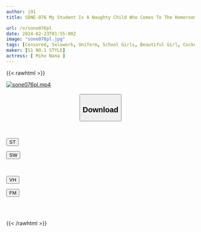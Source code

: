 ```yaml
---
author: j91
title: SONE-076 My Student Is A Naughty Child Who Comes To The Homeroom Teacher With No Panties Or A Bra After School. Nana Miho

url: /v/sone076pl
date: 2024-02-23T01:55:00Z
image: "sone076pl.jpg"
tags: [Censored, Solowork, Uniform, School Girls, Beautiful Girl, Cuckold	]
maker: [S1 NO.1 STYLE]
actress: [ Miho Nana ]
---
```



{{< rawhtml >}}

<div class="video" data-videoid="rl6d40Ox29Ub139">
    <a href="javascript:;">
        <img src="/v/sone076pl/sone076pl.jpg" width="WIDTH" height="HEIGHT" alt="sone076pl.mp4" loading="lazy">
    </a>
</div>

<script type="text/javascript" src="https://j91.asia/asset/on-demand-st.js"></script>

<br>
  <link rel="stylesheet" href="https://j91.asia/asset/bs5.css">
  
  <center>
  <button class="btn btn-primary" type="button" data-bs-toggle="collapse" data-bs-target=".multi-collapse" aria-expanded="false" aria-controls="multiCollapseExample1 multiCollapseExample2"><h2>Download</h2></button></center>
</p>
<div class="row">
  <div class="col">
    <div class="collapse multi-collapse" id="multiCollapseExample1">
      <div class="card card-body">
	      	      <br>
<div class="buttons">  
<p><a href="https://streamtape.to/v/rl6d40Ox29Ub139" target="_blank"><button class="btn-hover color-3"><i class="fa fa-download"></i> ST</button></a></p>
<p><a href="https://cdnwish.com/vi5iy3ghiq3h" target="_blank"><button class="btn-hover color-2"><i class="fa fa-download"></i> SW</button></a></p></div>
    </div>
  </div>
</div>
  <div class="col">
    <div class="collapse multi-collapse" id="multiCollapseExample2">
      <div class="card card-body">
	      <br>
<div class="buttons">
<p><a href="javascript:;"><button class="btn-hover color-9"><i class="fa fa-download"></i> VH</button></a></p>
<p><a href="javascript:;"><button class="btn-hover color-8"><i class="fa fa-download"></i> FM</button></a></p></div>
<br><br>
      </div>
    </div>
  </div>
</div>

{{< /rawhtml >}}